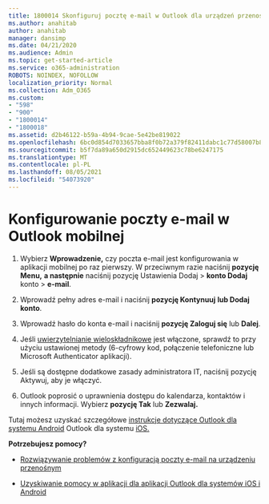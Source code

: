 ```yaml
---
title: 1800014 Skonfiguruj pocztę e-mail w Outlook dla urządzeń przenośnych
ms.author: anahitab
author: anahitab
manager: dansimp
ms.date: 04/21/2020
ms.audience: Admin
ms.topic: get-started-article
ms.service: o365-administration
ROBOTS: NOINDEX, NOFOLLOW
localization_priority: Normal
ms.collection: Adm_O365
ms.custom:
- "598"
- "900"
- "1800014"
- "1800018"
ms.assetid: d2b46122-b59a-4b94-9cae-5e42be819022
ms.openlocfilehash: 6bc0d854d7033657bba8f0b72a379f82411dabc1c77d58007b8b93f8179daf5a
ms.sourcegitcommit: b5f7da89a650d2915dc652449623c78be6247175
ms.translationtype: MT
ms.contentlocale: pl-PL
ms.lasthandoff: 08/05/2021
ms.locfileid: "54073920"
---
```

# <a name="set-up-email-in-the-outlook-mobile-app"></a>Konfigurowanie poczty e-mail w Outlook mobilnej

1. Wybierz **Wprowadzenie,** czy poczta e-mail jest konfigurowania w aplikacji mobilnej po raz pierwszy. W przeciwnym razie naciśnij **pozycję Menu,** **a następnie** naciśnij pozycję Ustawienia Dodaj \> **konto Dodaj** konto \> **e-mail**.

2. Wprowadź pełny adres e-mail i naciśnij **pozycję Kontynuuj** **lub Dodaj konto**.

3. Wprowadź hasło do konta e-mail i naciśnij **pozycję Zaloguj się** lub **Dalej**.

4. Jeśli [uwierzytelnianie wieloskładnikowe](https://docs.microsoft.com/microsoft-365/admin/security-and-compliance/set-up-multi-factor-authentication) jest włączone, sprawdź to przy użyciu ustawionej metody (6-cyfrowy kod, połączenie telefoniczne lub Microsoft Authenticator aplikacji).

5. Jeśli są dostępne dodatkowe zasady  administratora IT, naciśnij pozycję Aktywuj, aby je włączyć.

6. Outlook poprosić o uprawnienia dostępu do kalendarza, kontaktów i innych informacji. Wybierz **pozycję Tak** lub **Zezwalaj.**

Tutaj możesz uzyskać szczegółowe [instrukcje dotyczące Outlook dla systemu Android](https://support.office.com/article/886db551-8dfa-4fd5-b835-f8e532091872.aspx) Outlook dla systemu [iOS.](https://support.office.com/article/b2de2161-cc1d-49ef-9ef9-81acd1c8e234.aspx)
  
 **Potrzebujesz pomocy?**
  
- [Rozwiązywanie problemów z konfiguracją poczty e-mail na urządzeniu przenośnym](https://support.office.com/article/a264ef01-9c88-48fb-9285-7017e4f31f02.aspx)

- [Uzyskiwanie pomocy w aplikacji dla aplikacji Outlook dla systemów iOS i Android](https://support.office.com/article/218a22d1-9fa5-4889-b689-de1c63493243.aspx#ID0EAABAAA=Contact_Support)
